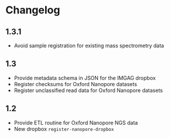 # Changelog

## 1.3.1

* Avoid sample registration for existing mass spectrometry data

## 1.3

* Provide metadata schema in JSON for the IMGAG dropbox
* Register checksums for Oxford Nanopore datasets
* Register unclassified read data for Oxford Nanopore datasets

## 1.2

* Provide ETL routine for Oxford Nanopore NGS data
* New dropbox `register-nanopore-dropbox`
